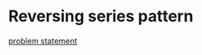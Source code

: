 # Reversing series pattern
[problem statement](https://codezen.codingninjas.in/practice/463/664/reversing-series-pattern)